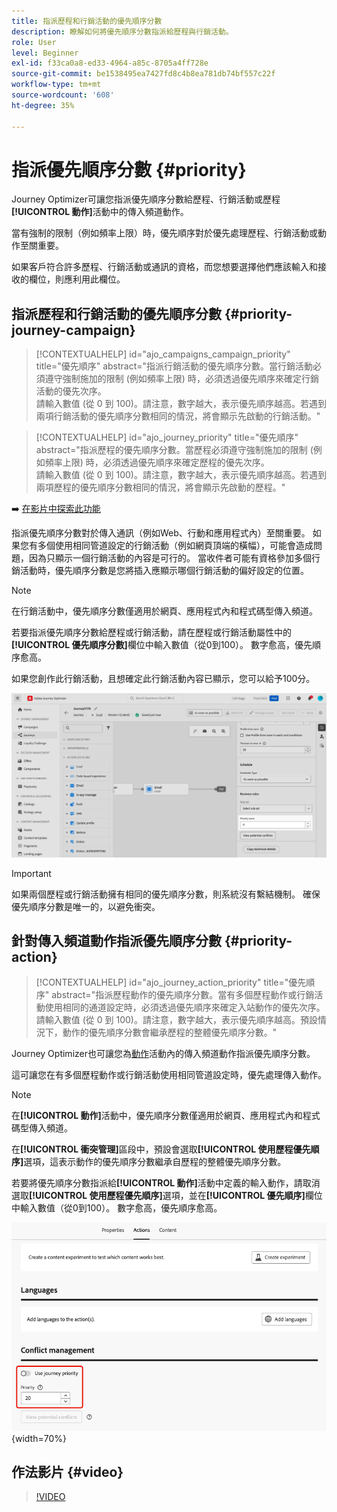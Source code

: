 ```yaml
---
title: 指派歷程和行銷活動的優先順序分數
description: 瞭解如何將優先順序分數指派給歷程與行銷活動。
role: User
level: Beginner
exl-id: f33ca0a8-ed33-4964-a85c-8705a4ff728e
source-git-commit: be1538495ea7427fd8c4b8ea781db74bf557c22f
workflow-type: tm+mt
source-wordcount: '608'
ht-degree: 35%

---
```


# 指派優先順序分數 {#priority}

Journey Optimizer可讓您指派優先順序分數給歷程、行銷活動或歷程&#x200B;**[!UICONTROL 動作]**&#x200B;活動中的傳入頻道動作。

當有強制的限制（例如頻率上限）時，優先順序對於優先處理歷程、行銷活動或動作至關重要。

如果客戶符合許多歷程、行銷活動或通訊的資格，而您想要選擇他們應該輸入和接收的欄位，則應利用此欄位。

## 指派歷程和行銷活動的優先順序分數 {#priority-journey-campaign}

>[!CONTEXTUALHELP]
>id="ajo_campaigns_campaign_priority"
>title="優先順序"
>abstract="指派行銷活動的優先順序分數。當行銷活動必須遵守強制施加的限制 (例如頻率上限) 時，必須透過優先順序來確定行銷活動的優先次序。</br>請輸入數值 (從 0 到 100)。請注意，數字越大，表示優先順序越高。若遇到兩項行銷活動的優先順序分數相同的情況，將會顯示先啟動的行銷活動。"

>[!CONTEXTUALHELP]
>id="ajo_journey_priority"
>title="優先順序"
>abstract="指派歷程的優先順序分數。當歷程必須遵守強制施加的限制 (例如頻率上限) 時，必須透過優先順序來確定歷程的優先次序。</br>請輸入數值 (從 0 到 100)。請注意，數字越大，表示優先順序越高。若遇到兩項歷程的優先順序分數相同的情況，將會顯示先啟動的歷程。"

➡️ [在影片中探索此功能](#video)

指派優先順序分數對於傳入通訊（例如Web、行動和應用程式內）至關重要。 如果您有多個使用相同管道設定的行銷活動（例如網頁頂端的橫幅），可能會造成問題，因為只顯示一個行銷活動的內容是可行的。 當收件者可能有資格參加多個行銷活動時，優先順序分數是您將插入應顯示哪個行銷活動的偏好設定的位置。

>[!NOTE]
>
>在行銷活動中，優先順序分數僅適用於網頁、應用程式內和程式碼型傳入頻道。

若要指派優先順序分數給歷程或行銷活動，請在歷程或行銷活動屬性中的&#x200B;**[!UICONTROL 優先順序分數]**&#x200B;欄位中輸入數值（從0到100）。 數字愈高，優先順序愈高。

如果您創作此行銷活動，且想確定此行銷活動內容已顯示，您可以給予100分。

![](assets/priority-score.png)

>[!IMPORTANT]
>
>如果兩個歷程或行銷活動擁有相同的優先順序分數，則系統沒有繫結機制。 確保優先順序分數是唯一的，以避免衝突。

## 針對傳入頻道動作指派優先順序分數 {#priority-action}

>[!CONTEXTUALHELP]
>id="ajo_journey_action_priority"
>title="優先順序"
>abstract="指派歷程動作的優先順序分數。當有多個歷程動作或行銷活動使用相同的通道設定時，必須透過優先順序來確定入站動作的優先次序。</br>請輸入數值 (從 0 到 100)。請注意，數字越大，表示優先順序越高。預設情況下，動作的優先順序分數會繼承歷程的整體優先順序分數。"

Journey Optimizer也可讓您為[動作](../building-journeys/journey-action.md)活動內的傳入頻道動作指派優先順序分數。

這可讓您在有多個歷程動作或行銷活動使用相同管道設定時，優先處理傳入動作。

>[!NOTE]
>
>在&#x200B;**[!UICONTROL 動作]**&#x200B;活動中，優先順序分數僅適用於網頁、應用程式內和程式碼型傳入頻道。

在&#x200B;**[!UICONTROL 衝突管理]**&#x200B;區段中，預設會選取&#x200B;**[!UICONTROL 使用歷程優先順序]**&#x200B;選項，這表示動作的優先順序分數繼承自歷程的整體優先順序分數。

若要將優先順序分數指派給&#x200B;**[!UICONTROL 動作]**&#x200B;活動中定義的輸入動作，請取消選取&#x200B;**[!UICONTROL 使用歷程優先順序]**&#x200B;選項，並在&#x200B;**[!UICONTROL 優先順序]**&#x200B;欄位中輸入數值（從0到100）。 數字愈高，優先順序愈高。

![](assets/action-journey-priority-score.png){width=70%}

## 作法影片 {#video}

>[!VIDEO](https://video.tv.adobe.com/v/3435529?quality=12)
